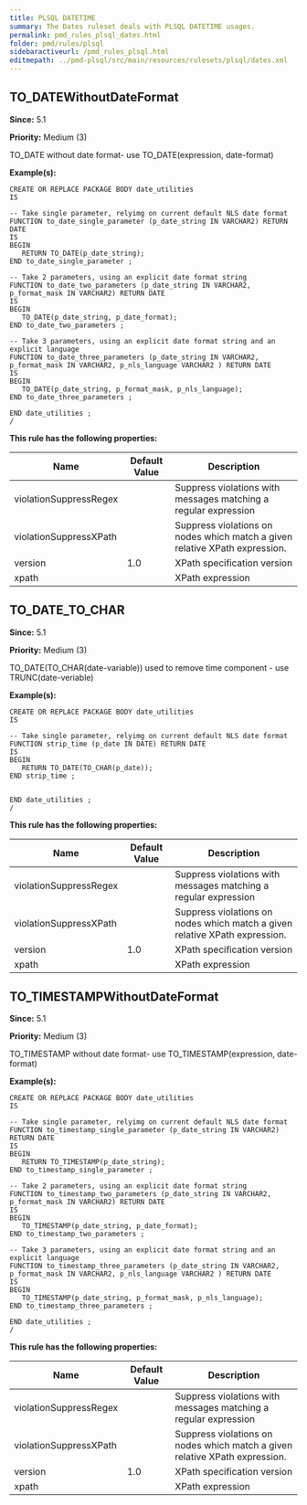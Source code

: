 ```yaml
---
title: PLSQL DATETIME
summary: The Dates ruleset deals with PLSQL DATETIME usages.
permalink: pmd_rules_plsql_dates.html
folder: pmd/rules/plsql
sidebaractiveurl: /pmd_rules_plsql.html
editmepath: ../pmd-plsql/src/main/resources/rulesets/plsql/dates.xml
---
```

## TO_DATEWithoutDateFormat
**Since:** 5.1

**Priority:** Medium (3)

TO_DATE without date format- use TO_DATE(expression, date-format)

**Example(s):**
```
CREATE OR REPLACE PACKAGE BODY date_utilities
IS
 
-- Take single parameter, relyimg on current default NLS date format 
FUNCTION to_date_single_parameter (p_date_string IN VARCHAR2) RETURN DATE
IS
BEGIN
   RETURN TO_DATE(p_date_string); 
END to_date_single_parameter ;

-- Take 2 parameters, using an explicit date format string  
FUNCTION to_date_two_parameters (p_date_string IN VARCHAR2, p_format_mask IN VARCHAR2) RETURN DATE
IS
BEGIN
   TO_DATE(p_date_string, p_date_format); 
END to_date_two_parameters ;

-- Take 3 parameters, using an explicit date format string and an explicit language    
FUNCTION to_date_three_parameters (p_date_string IN VARCHAR2, p_format_mask IN VARCHAR2, p_nls_language VARCHAR2 ) RETURN DATE
IS
BEGIN
   TO_DATE(p_date_string, p_format_mask, p_nls_language); 
END to_date_three_parameters ;

END date_utilities ;
/
```

**This rule has the following properties:**

|Name|Default Value|Description|
|----|-------------|-----------|
|violationSuppressRegex||Suppress violations with messages matching a regular expression|
|violationSuppressXPath||Suppress violations on nodes which match a given relative XPath expression.|
|version|1.0|XPath specification version|
|xpath||XPath expression|

## TO_DATE_TO_CHAR
**Since:** 5.1

**Priority:** Medium (3)

TO_DATE(TO_CHAR(date-variable)) used to remove time component - use TRUNC(date-veriable)

**Example(s):**
```
CREATE OR REPLACE PACKAGE BODY date_utilities
IS
 
-- Take single parameter, relyimg on current default NLS date format 
FUNCTION strip_time (p_date IN DATE) RETURN DATE
IS
BEGIN
   RETURN TO_DATE(TO_CHAR(p_date)); 
END strip_time ;


END date_utilities ;
/
```

**This rule has the following properties:**

|Name|Default Value|Description|
|----|-------------|-----------|
|violationSuppressRegex||Suppress violations with messages matching a regular expression|
|violationSuppressXPath||Suppress violations on nodes which match a given relative XPath expression.|
|version|1.0|XPath specification version|
|xpath||XPath expression|

## TO_TIMESTAMPWithoutDateFormat
**Since:** 5.1

**Priority:** Medium (3)

TO_TIMESTAMP without date format- use TO_TIMESTAMP(expression, date-format)

**Example(s):**
```
CREATE OR REPLACE PACKAGE BODY date_utilities
IS
 
-- Take single parameter, relyimg on current default NLS date format 
FUNCTION to_timestamp_single_parameter (p_date_string IN VARCHAR2) RETURN DATE
IS
BEGIN
   RETURN TO_TIMESTAMP(p_date_string); 
END to_timestamp_single_parameter ;

-- Take 2 parameters, using an explicit date format string  
FUNCTION to_timestamp_two_parameters (p_date_string IN VARCHAR2, p_format_mask IN VARCHAR2) RETURN DATE
IS
BEGIN
   TO_TIMESTAMP(p_date_string, p_date_format); 
END to_timestamp_two_parameters ;

-- Take 3 parameters, using an explicit date format string and an explicit language    
FUNCTION to_timestamp_three_parameters (p_date_string IN VARCHAR2, p_format_mask IN VARCHAR2, p_nls_language VARCHAR2 ) RETURN DATE
IS
BEGIN
   TO_TIMESTAMP(p_date_string, p_format_mask, p_nls_language); 
END to_timestamp_three_parameters ;

END date_utilities ;
/
```

**This rule has the following properties:**

|Name|Default Value|Description|
|----|-------------|-----------|
|violationSuppressRegex||Suppress violations with messages matching a regular expression|
|violationSuppressXPath||Suppress violations on nodes which match a given relative XPath expression.|
|version|1.0|XPath specification version|
|xpath||XPath expression|

